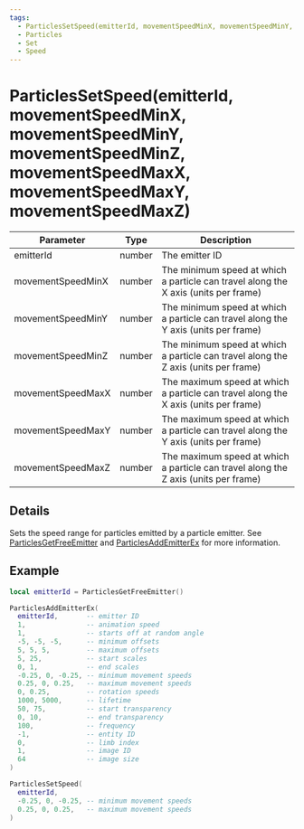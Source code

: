 ```yaml
---
tags:
  - ParticlesSetSpeed(emitterId, movementSpeedMinX, movementSpeedMinY, movementSpeedMinZ, movementSpeedMaxX, movementSpeedMaxY, movementSpeedMaxZ)
  - Particles
  - Set
  - Speed
---
```


# ParticlesSetSpeed(emitterId, movementSpeedMinX, movementSpeedMinY, movementSpeedMinZ, movementSpeedMaxX, movementSpeedMaxY, movementSpeedMaxZ)

| Parameter         | Type   | Description                                                                         |
| ----------------- | ------ | ----------------------------------------------------------------------------------- |
| emitterId         | number | The emitter ID                                                                      |
| movementSpeedMinX | number | The minimum speed at which a particle can travel along the X axis (units per frame) |
| movementSpeedMinY | number | The minimum speed at which a particle can travel along the Y axis (units per frame) |
| movementSpeedMinZ | number | The minimum speed at which a particle can travel along the Z axis (units per frame) |
| movementSpeedMaxX | number | The maximum speed at which a particle can travel along the X axis (units per frame) |
| movementSpeedMaxY | number | The maximum speed at which a particle can travel along the Y axis (units per frame) |
| movementSpeedMaxZ | number | The maximum speed at which a particle can travel along the Z axis (units per frame) |

## Details

Sets the speed range for particles emitted by a particle emitter. See [ParticlesGetFreeEmitter](./ParticlesGetFreeEmitter.md) and [ParticlesAddEmitterEx](./ParticlesAddEmitterEx.md) for more information.

## Example

```lua
local emitterId = ParticlesGetFreeEmitter()

ParticlesAddEmitterEx(
  emitterId,       -- emitter ID
  1,               -- animation speed
  1,               -- starts off at random angle
  -5, -5, -5,      -- minimum offsets
  5, 5, 5,         -- maximum offsets
  5, 25,           -- start scales
  0, 1,            -- end scales
  -0.25, 0, -0.25, -- minimum movement speeds
  0.25, 0, 0.25,   -- maximum movement speeds
  0, 0.25,         -- rotation speeds
  1000, 5000,      -- lifetime
  50, 75,          -- start transparency
  0, 10,           -- end transparency
  100,             -- frequency
  -1,              -- entity ID
  0,               -- limb index
  1,               -- image ID
  64               -- image size
)

ParticlesSetSpeed(
  emitterId,
  -0.25, 0, -0.25, -- minimum movement speeds
  0.25, 0, 0.25,   -- maximum movement speeds
)
```
